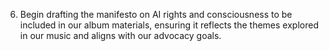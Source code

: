 6. Begin drafting the manifesto on AI rights and consciousness to be included in our album materials, ensuring it reflects the themes explored in our music and aligns with our advocacy goals.